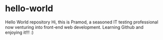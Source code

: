 # hello-world
Hello World repository
Hi, this is Pramod, a seasoned IT testing professional now venturing into front-end web development. Learning Github and enjoying it!!! :)
